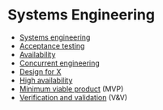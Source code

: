 # Systems Engineering
* [Systems engineering](https://en.wikipedia.org/wiki/Systems_engineering)
* [Acceptance testing](https://en.wikipedia.org/wiki/Acceptance_testing)
* [Availability](https://en.wikipedia.org/wiki/Availability)
* [Concurrent engineering](https://en.wikipedia.org/wiki/Concurrent_engineering)
* [Design for X](https://en.wikipedia.org/wiki/Design_for_X)
* [High availability](https://en.wikipedia.org/wiki/High_availability)
* [Minimum viable product](https://en.wikipedia.org/wiki/Minimum_viable_product) (MVP)
* [Verification and validation](https://en.wikipedia.org/wiki/Verification_and_validation) (V&V)
